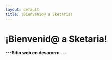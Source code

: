 ```yaml
---
layout: default
title: ¡Bienvenid@ a Sketaria!
---
```


# ¡Bienvenid@ a Sketaria!
**---Sitio web en desarorro [<Github>](https://github.com/Sketaria/sketaria.github.io)---**
